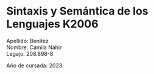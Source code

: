 # Sintaxis y Semántica de los Lenguajes K2006
Apellido: Benitez  
Nombre: Camila Nahir     
Legajo: 208.898-8  

Año de cursada: 2023.  

